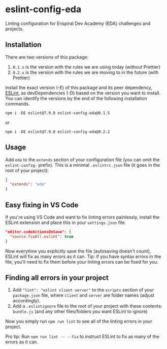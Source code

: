 # eslint-config-eda

Linting configuration for Enspiral Dev Academy (EDA) challenges and projects.

## Installation

There are two versions of this package:
  1. `0.1.x` is the version with the rules we are using today (without Prettier)
  2. `0.2.x` is the version with the rules we are moving to in the future (with Prettier)

Install the exact version (-E) of this package and its peer dependency, [ESLint](http://eslint.org), as devDependencies (-D) based on the version you want to install. You can identify the versions by the end of the following installation commands.

`npm i -DE eslint@7.9.0 eslint-config-eda@0.1.5`

or

`npm i -DE eslint@7.9.0 eslint-config-eda@0.2.2`

## Usage

Add `eda` to the `extends` section of your configuration file (you can omit the `eslint-config-` prefix). This is a minimal `.eslintrc.json` file (it goes in the root of your project):

```json
{
  "extends": "eda"
}
```

## Easy fixing in VS Code

If you're using VS Code and want to fix linting errors painlessly, install the ESLint extension and place this in your `settings.json` file.

```json
"editor.codeActionsOnSave": {
  "source.fixAll.eslint": true
}
```

Now everytime you explicitly save the file (autosaving doesn't count), ESLint will fix as many errors as it can. Tip: if you have syntax errors in the file, you'll need to fix them before your linting errors can be fixed for you.

## Finding all errors in your project

1. Add `"lint": "eslint client server"` to the `scripts` section of your `package.json` file, where `client` and `server` are folder names (adjust accordingly).
2. Add a `.eslintignore` file to the root of your project with these contents: `bundle.js` (and any other files/folders you want ESLint to ignore)

Now you simply run `npm run lint` to see all of the linting errors in your project.

Pro tip: Run `npm run lint -- --fix` to instruct ESLint to fix as many of the errors as it can.
